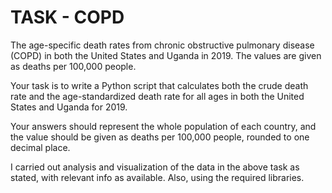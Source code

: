   <p align="center">
    
  # TASK - COPD
</p>



The age-specific death rates from chronic obstructive pulmonary disease (COPD) in both the United States and Uganda in 2019. The values are given as deaths per 100,000 people.

Your task is to write a Python script that calculates both the crude death rate and the age-standardized death rate for all ages in both the United States and Uganda for 2019.

Your answers should represent the whole population of each country, and the value should be given as deaths per 100,000 people, rounded to one decimal place.

I carried out analysis and visualization of the data in the above task as stated, with relevant info as available. Also, using the required libraries.


